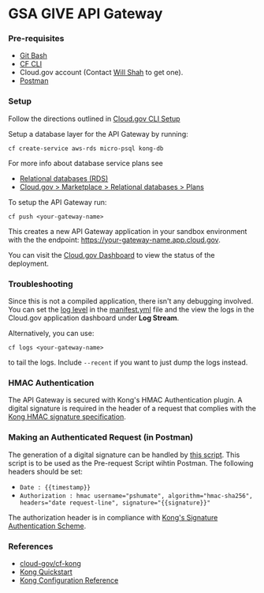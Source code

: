 # GSA GIVE API Gateway

### Pre-requisites
- [Git Bash](https://git-scm.com/downloads)
- [CF CLI](https://easydynamics.atlassian.net/wiki/spaces/GSATTS/pages/1252032607/Cloud.gov+CF+CLI+Setup)
- Cloud.gov account (Contact [Will Shah](mailto:wshah@easydynamics.com?subject=GSA%20Cloud.gov%20Account) to get one).
- [Postman](https://www.postman.com/downloads/)

### Setup

Follow the directions outlined in [Cloud.gov CLI Setup](https://easydynamics.atlassian.net/wiki/spaces/GSATTS/pages/1252032607/Cloud.gov+CF+CLI+Setup)

Setup a database layer for the API Gateway by running:

```
cf create-service aws-rds micro-psql kong-db
```

For more info about database service plans see 
- [Relational databases (RDS)](https://cloud.gov/docs/services/relational-database/)
- [Cloud.gov > Marketplace > Relational databases > Plans](https://dashboard.fr.cloud.gov/marketplace/2oBn9LBurIXUNpfmtZCQTCHnxUM/dcfb1d43-f22c-42d3-962c-7ae04eda24e7/plans)

To setup the API Gateway run:

```
cf push <your-gateway-name>
```
This creates a new API Gateway application in your sandbox environment with the the endpoint: https://your-gateway-name.app.cloud.gov. 

You can visit the [Cloud.gov Dashboard](https://dashboard.fr.cloud.gov/applications) to view the status of the deployment.


### Troubleshooting

Since this is not a compiled application, there isn't any debugging involved. You can set the [log level](https://docs.konghq.com/2.1.x/logging/) in the [manifest.yml](/manifest.yml) file and the view the logs in the Cloud.gov application dashboard under **Log Stream**.

Alternatively, you can use:

```
cf logs <your-gateway-name>
```
to tail the logs. Include `--recent` if you want to just dump the logs instead.

### HMAC Authentication

The API Gateway is secured with Kong's HMAC Authentication plugin. A digital signature is required in the header of a request that complies with the [Kong HMAC signature specification](https://docs.konghq.com/hub/kong-inc/hmac-auth/#signature-string-construction).

### Making an Authenticated Request (in Postman)

The generation of a digital signature can be handled by [this script](local-test-scripts\hmac-dig-sig.js). This script is to be used as the Pre-request Script wihtin Postman. The following headers should be set:
- `Date : {{timestamp}}`
- `Authorization : hmac username="pshumate", algorithm="hmac-sha256", headers="date request-line", signature="{{signature}}"`

The authorization header is in compliance with [Kong's Signature Authentication Scheme](https://docs.konghq.com/hub/kong-inc/hmac-auth/#signature-authentication-scheme).


### References
- [cloud-gov/cf-kong](https://github.com/cloud-gov/cf-kong)
- [Kong Quickstart](https://docs.konghq.com/2.1.x/getting-started/quickstart/)
- [Kong Configuration Reference](https://docs.konghq.com/2.1.x/configuration/)